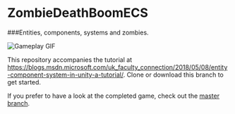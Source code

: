 # ZombieDeathBoomECS
###Entities, components, systems and zombies.

![Gameplay GIF](https://msdnshared.blob.core.windows.net/media/2018/05/clip_image005.gif)

This repository accompanies the tutorial at <https://blogs.msdn.microsoft.com/uk_faculty_connection/2018/05/08/entity-component-system-in-unity-a-tutorial/>.
Clone or download this branch to get started.

If you prefer to have a look at the completed game, check out the [master branch](https://github.com/colonelsalt/ZombieDeathBoomECS).

